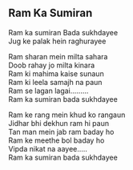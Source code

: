 ## Ram Ka Sumiran


Ram ka sumiran Bada sukhdayee  
Jug ke palak hein raghurayee

Ram sharan mein milta sahara  
Doob rahay jo milta kinara  
Ram ki mahima kaise sunaun  
Ram ki leela samajh na paun  
Ram se lagan lagai.........  
Ram ka sumiran bada sukhdayee

Ram ke rang mein khud ko rangaun  
Jidhar bhi dekhun ram hi paun  
Tan man mein jab ram baday ho  
Ram ke meethe bol baday ho  
Vipda nikat na aayee.....  
Ram ka sumiran bada sukhdayee

